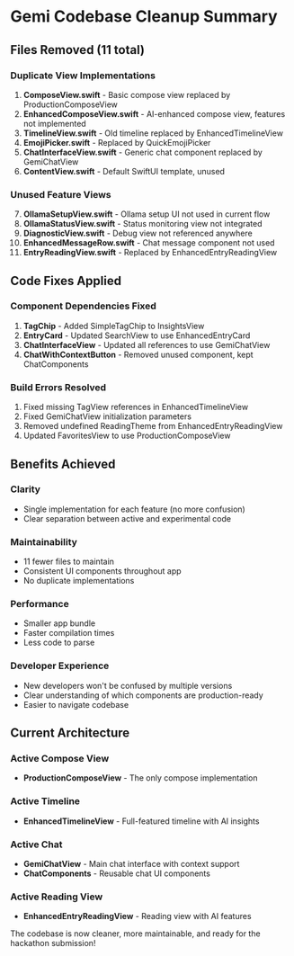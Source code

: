 # Gemi Codebase Cleanup Summary

## Files Removed (11 total)

### Duplicate View Implementations
1. **ComposeView.swift** - Basic compose view replaced by ProductionComposeView
2. **EnhancedComposeView.swift** - AI-enhanced compose view, features not implemented
3. **TimelineView.swift** - Old timeline replaced by EnhancedTimelineView
4. **EmojiPicker.swift** - Replaced by QuickEmojiPicker
5. **ChatInterfaceView.swift** - Generic chat component replaced by GemiChatView
6. **ContentView.swift** - Default SwiftUI template, unused

### Unused Feature Views
7. **OllamaSetupView.swift** - Ollama setup UI not used in current flow
8. **OllamaStatusView.swift** - Status monitoring view not integrated
9. **DiagnosticView.swift** - Debug view not referenced anywhere
10. **EnhancedMessageRow.swift** - Chat message component not used
11. **EntryReadingView.swift** - Replaced by EnhancedEntryReadingView

## Code Fixes Applied

### Component Dependencies Fixed
1. **TagChip** - Added SimpleTagChip to InsightsView
2. **EntryCard** - Updated SearchView to use EnhancedEntryCard
3. **ChatInterfaceView** - Updated all references to use GemiChatView
4. **ChatWithContextButton** - Removed unused component, kept ChatComponents

### Build Errors Resolved
1. Fixed missing TagView references in EnhancedTimelineView
2. Fixed GemiChatView initialization parameters
3. Removed undefined ReadingTheme from EnhancedEntryReadingView
4. Updated FavoritesView to use ProductionComposeView

## Benefits Achieved

### Clarity
- Single implementation for each feature (no more confusion)
- Clear separation between active and experimental code

### Maintainability  
- 11 fewer files to maintain
- Consistent UI components throughout app
- No duplicate implementations

### Performance
- Smaller app bundle
- Faster compilation times
- Less code to parse

### Developer Experience
- New developers won't be confused by multiple versions
- Clear understanding of which components are production-ready
- Easier to navigate codebase

## Current Architecture

### Active Compose View
- **ProductionComposeView** - The only compose implementation

### Active Timeline
- **EnhancedTimelineView** - Full-featured timeline with AI insights

### Active Chat
- **GemiChatView** - Main chat interface with context support
- **ChatComponents** - Reusable chat UI components

### Active Reading View
- **EnhancedEntryReadingView** - Reading view with AI features

The codebase is now cleaner, more maintainable, and ready for the hackathon submission!